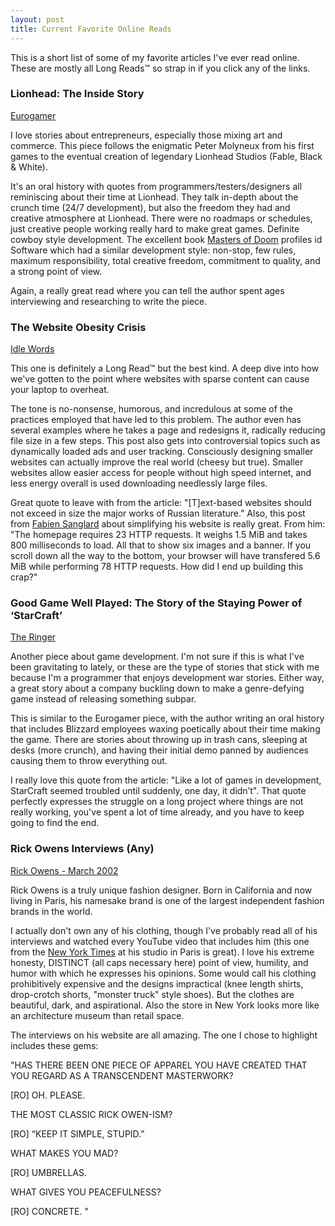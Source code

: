 ```yaml
---
layout: post
title: Current Favorite Online Reads
---
```


This is a short list of some of my favorite articles I've ever read online. These are mostly all Long Reads™️ so strap in if you click any of the links.

### Lionhead: The Inside Story
[Eurogamer](https://www.eurogamer.net/articles/2016-05-12-lionhead-the-inside-story)

I love stories about entrepreneurs, especially those mixing art and commerce. This piece follows the enigmatic Peter Molyneux from his first games to the eventual creation of legendary Lionhead Studios (Fable, Black & White).

It's an oral history with quotes from programmers/testers/designers all reminiscing about their time at Lionhead. They talk in-depth about the crunch time (24/7 development), but also the freedom they had and creative atmosphere at Lionhead. There were no roadmaps or schedules, just creative people working really hard to make great games. Definite cowboy style development. The excellent book [Masters of Doom](https://www.amazon.com/Masters-Doom-Created-Transformed-Culture/dp/0812972155) profiles id Software which had a similar development style: non-stop, few rules, maximum responsibility, total creative freedom, commitment to quality, and a strong point of view.

Again, a really great read where you can tell the author spent ages interviewing and researching to write the piece.

### The Website Obesity Crisis
[Idle Words](http://idlewords.com/talks/website_obesity.htm)

This one is definitely a Long Read™️ but the best kind. A deep dive into how we've gotten to the point where websites with sparse content can cause your laptop to overheat. 

The tone is no-nonsense, humorous, and incredulous at some of the practices employed that have led to this problem. The author even has several examples where he takes a page and redesigns it, radically reducing file size in a few steps. This post also gets into controversial topics such as dynamically loaded ads and user tracking. Consciously designing smaller websites can actually improve the real world (cheesy but true). Smaller websites allow easier access for people without high speed internet, and less energy overall is used downloading needlessly large files.

Great quote to leave with from the article: "[T]ext-based websites should not exceed in size the major works of Russian literature." Also, this post from [Fabien Sanglard](http://fabiensanglard.net/bloated/index.php) about simplifying his website is really great. From him: "The homepage requires 23 HTTP requests. It weighs 1.5 MiB and takes 800 milliseconds to load. All that to show six images and a banner. If you scroll down all the way to the bottom, your browser will have transfered 5.6 MiB while performing 78 HTTP requests. How did I end up building this crap?"

### Good Game Well Played: The Story of the Staying Power of ‘StarCraft’
[The Ringer](https://www.theringer.com/2018/3/30/17179036/1998-video-games-starcraft-turns-20)

Another piece about game development. I'm not sure if this is what I've been gravitating to lately, or these are the type of stories that stick with me because I'm a programmer that enjoys development war stories. Either way, a great story about a company buckling down to make a genre-defying game instead of releasing something subpar.

This is similar to the Eurogamer piece, with the author writing an oral history that includes Blizzard employees waxing poetically about their time making the game. There are stories about throwing up in trash cans, sleeping at desks (more crunch), and having their initial demo panned by audiences causing them to throw everything out. 

I really love this quote from the article: "Like a lot of games in development, StarCraft seemed troubled until suddenly, one day, it didn’t". That quote perfectly expresses the struggle on a long project where things are not really working, you've spent a lot of time already, and you have to keep going to find the end.

### Rick Owens Interviews (Any)
[Rick Owens - March 2002](https://www.rickowens.eu/en/US/interviews/l-officiel-plaza)

Rick Owens is a truly unique fashion designer. Born in California and now living in Paris, his namesake brand is one of the largest independent fashion brands in the world. 

I actually don't own any of his clothing, though I've probably read all of his interviews and watched every YouTube video that includes him (this one from the [New York Times](https://www.youtube.com/watch?v=EmyKmIaodyQ) at his studio in Paris is great). I love his extreme honesty, DISTINCT (all caps necessary here) point of view, humility, and humor with which he expresses his opinions. Some would call his clothing prohibitively expensive and the designs impractical (knee length shirts, drop-crotch shorts, "monster truck" style shoes). But the clothes are beautiful, dark, and aspirational. Also the store in New York looks more like an architecture museum than retail space.

The interviews on his website are all amazing. The one I chose to highlight includes these gems:

"HAS THERE BEEN ONE PIECE OF APPAREL YOU HAVE CREATED THAT YOU REGARD AS A TRANSCENDENT MASTERWORK? 

[RO] OH. PLEASE. 

THE MOST CLASSIC RICK OWEN-ISM? 

[RO] “KEEP IT SIMPLE, STUPID.” 

WHAT MAKES YOU MAD? 

[RO] UMBRELLAS. 

WHAT GIVES YOU PEACEFULNESS? 

[RO] CONCRETE.
"

<!-- ### Hood By Air’s Radically Aggressive Streetwear
[The New Yorker](https://www.newyorker.com/magazine/2016/09/05/hood-by-airs-radical-streetwear)

dasfsdfasf -->